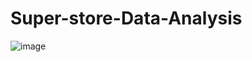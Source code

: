 # Super-store-Data-Analysis
![image](https://public.tableau.com/profile/maitry.shah6929#!/vizhome/Advancesuperstore-Analysis/StateDashboard)
